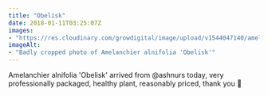 ```yaml
---
title: "Obelisk"
date: 2018-01-11T03:25:07Z
images: 
- "https://res.cloudinary.com/growdigital/image/upload/v1544047140/amelanchier-obelisk-27854895259.jpg"
imageAlt: 
- "Badly cropped photo of Amelanchier alnifolia 'Obelisk'"
---
```


Amelanchier alnifolia 'Obelisk' arrived from @ashnurs today, very professionally packaged, healthy plant, reasonably priced, thank you 🙂
